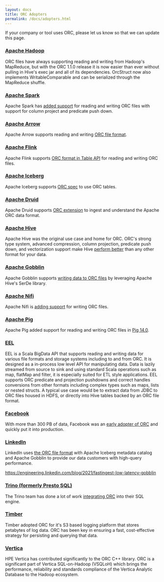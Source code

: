 ```yaml
---
layout: docs
title: ORC Adopters
permalink: /docs/adopters.html
---
```


If your company or tool uses ORC, please let us know so that we can update
this page.

### [Apache Hadoop](https://hadoop.apache.org/)

ORC files have always supporting reading and writing from Hadoop's MapReduce,
but with the ORC 1.1.0 release it is now easier than ever without pulling in
Hive's exec jar and all of its dependencies. OrcStruct now also implements
WritableComparable and can be serialized through the MapReduce shuffle.

### [Apache Spark](https://spark.apache.org/)

Apache Spark has [added
support](https://databricks.com/blog/2015/07/16/joint-blog-post-bringing-orc-support-into-apache-spark.html)
for reading and writing ORC files with support for column project and
predicate push down.

### [Apache Arrow](https://arrow.apache.org/)

Apache Arrow supports reading and writing [ORC file format](https://arrow.apache.org/docs/index.html?highlight=orc#apache-arrow).

### [Apache Flink](https://flink.apache.org/)

Apache Flink supports
[ORC format in Table API](https://nightlies.apache.org/flink/flink-docs-release-1.14/docs/connectors/table/formats/orc/)
for reading and writing ORC files.

### [Apache Iceberg](https://iceberg.apache.org/)

Apache Iceberg supports [ORC spec](https://iceberg.apache.org/#spec/#orc) to use ORC tables.

### [Apache Druid](https://druid.apache.org/)

Apache Druid supports
[ORC extension](https://druid.apache.org/docs/0.22.1/development/extensions-core/orc.html#orc-extension)
to ingest and understand the Apache ORC data format.

### [Apache Hive](https://hive.apache.org/)

Apache Hive was the original use case and home for ORC.  ORC's strong
type system, advanced compression, column projection, predicate push
down, and vectorization support make Hive [perform
better](https://hortonworks.com/blog/orcfile-in-hdp-2-better-compression-better-performance/)
than any other format for your data.

### [Apache Gobblin](https://gobblin.apache.org/)

Apache Gobblin supports
[writing data to ORC files](https://gobblin.apache.org/docs/case-studies/Writing-ORC-Data/)
by leveraging Apache Hive's SerDe library.

### [Apache Nifi](https://nifi.apache.org/)

Apache Nifi is [adding
support](https://issues.apache.org/jira/browse/NIFI-1663) for writing
ORC files.

### [Apache Pig](https://pig.apache.org/)

Apache Pig added support for reading and writing ORC files in [Pig
14.0](https://hortonworks.com/blog/announcing-apache-pig-0-14-0/).

### [EEL](https://github.com/51zero/eel-sdk)

EEL is a Scala BigData API that supports reading and writing data for
various file formats and storage systems including to and from ORC. It
is designed as a in-process low level API for manipulating data. Data
is lazily streamed from source to sink and using standard Scala
operations such as map, flatMap and filter, it is especially suited
for ETL style applications. EEL supports ORC predicate and projection
pushdowns and correct handles conversions from other formats including
complex types such as maps, lists or nested structs. A typical use
case would be to extract data from JDBC to ORC files housed in HDFS,
or directly into Hive tables backed by an ORC file format.

### [Facebook](https://facebook.com)

With more than 300 PB of data, Facebook was an [early adopter of
ORC](https://code.facebook.com/posts/229861827208629/scaling-the-facebook-data-warehouse-to-300-pb/) and quickly put it into production.

### [LinkedIn](https://linkedin.com)

LinkedIn uses
[the ORC file format](https://engineering.linkedin.com/blog/2021/fastingest-low-latency-gobblin)
with Apache Iceberg metadata catalog and Apache Gobblin to provide our data customers with high-query performance.

https://engineering.linkedin.com/blog/2021/fastingest-low-latency-gobblin

### [Trino (formerly Presto SQL)](https://trino.io/)

The Trino team has done a lot of work [integrating
ORC](https://code.facebook.com/posts/370832626374903/even-faster-data-at-the-speed-of-presto-orc/) into their SQL engine.

### [Timber](https://timber.io/)

Timber adopted ORC for it's S3 based logging platform that stores
petabytes of log data. ORC has been key in ensuring a fast,
cost-effective strategy for persisting and querying that data.

### [Vertica](http://www8.hp.com/us/en/software-solutions/advanced-sql-big-data-analytics/)

HPE Vertica has contributed significantly to the ORC C++ library. ORC
is a significant part of Vertica SQL-on-Hadoop (VSQLoH) which brings
the performance, reliability and standards compliance of the Vertica
Analytic Database to the Hadoop ecosystem.
